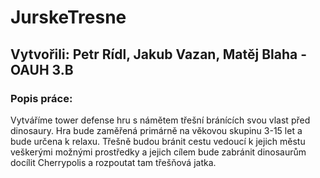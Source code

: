 # JurskeTresne
## Vytvořili: Petr Rídl, Jakub Vazan, Matěj Blaha - OAUH 3.B  
  
### Popis práce:  
Vytváříme tower defense hru s námětem třešní bránících svou vlast před dinosaury. Hra bude zaměřená primárně na věkovou skupinu 3-15 let a bude určena k relaxu. 
Třešně budou bránit cestu vedoucí k jejich městu veškerými možnými prostředky a jejich cílem bude zabránit dinosaurům docílit Cherrypolis a rozpoutat tam třešňová jatka.
